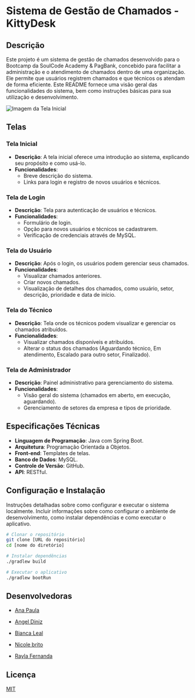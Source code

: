 # Sistema de Gestão de Chamados - KittyDesk

## Descrição

Este projeto é um sistema de gestão de chamados desenvolvido para o Bootcamp da SoulCode Academy & PagBank, concebido para facilitar a administração e o atendimento de chamados dentro de uma organização. Ele permite que usuários registrem chamados e que técnicos os atendam de forma eficiente. Este README fornece uma visão geral das funcionalidades do sistema, bem como instruções básicas para sua utilização e desenvolvimento.

![Imagem da Tela Inicial]()

## Telas

### Tela Inicial

- **Descrição**: A tela inicial oferece uma introdução ao sistema, explicando seu propósito e como usá-lo.
- **Funcionalidades**:
    - Breve descrição do sistema.
    - Links para login e registro de novos usuários e técnicos.

### Tela de Login

- **Descrição**: Tela para autenticação de usuários e técnicos.
- **Funcionalidades**:
    - Formulário de login.
    - Opção para novos usuários e técnicos se cadastrarem.
    - Verificação de credenciais através de MySQL.

### Tela do Usuário

- **Descrição**: Após o login, os usuários podem gerenciar seus chamados.
- **Funcionalidades**:
    - Visualizar chamados anteriores.
    - Criar novos chamados.
    - Visualização de detalhes dos chamados, como usuário, setor, descrição, prioridade e data de início.

### Tela do Técnico

- **Descrição**: Tela onde os técnicos podem visualizar e gerenciar os chamados atribuídos.
- **Funcionalidades**:
    - Visualizar chamados disponíveis e atribuídos.
    - Alterar o status dos chamados (Aguardando técnico, Em atendimento, Escalado para outro setor, Finalizado).

### Tela de Administrador

- **Descrição**: Painel administrativo para gerenciamento do sistema.
- **Funcionalidades**:
    - Visão geral do sistema (chamados em aberto, em execução, aguardando).
    - Gerenciamento de setores da empresa e tipos de prioridade.

## Especificações Técnicas

- **Linguagem de Programação**: Java com Spring Boot.
- **Arquitetura**: Programação Orientada a Objetos.
- **Front-end**: Templates de telas.
- **Banco de Dados**: MySQL.
- **Controle de Versão**: GitHub.
- **API**: RESTful.

## Configuração e Instalação

Instruções detalhadas sobre como configurar e executar o sistema localmente. Incluir informações sobre como configurar o ambiente de desenvolvimento, como instalar dependências e como executar o aplicativo.

```bash
# Clonar o repositório
git clone [URL do repositório]
cd [nome do diretório]

# Instalar dependências
./gradlew build

# Executar o aplicativo
./gradlew bootRun

```
## Desenvolvedoras

- [Ana Paula](https://www.linkedin.com/in/annapaula-marques/)

- [Angel Diniz](https://www.linkedin.com/in/angel-d-9764a1127/)

- [Bianca Leal](https://www.linkedin.com/in/bianca-leall/)

- [Nicole brito](https://www.linkedin.com/in/nicolebrito/)

- [Rayla Fernanda](https://www.linkedin.com/in/rayla-fernanda-405153215/)


## Licença

[MIT](https://choosealicense.com/licenses/mit/)
